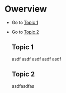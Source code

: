 # Owerview
- Go to [ Topic 1 ](#topic-1)
- Go to [ Topic 2 ](#topic-2)

  ## Topic 1
  asdf asdf asdf asdf asdf
  ## Topic 2
  asdfasdfas
